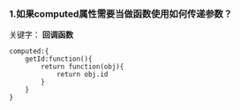 ### 1.如果computed属性需要当做函数使用如何传递参数？

关键字： **回调函数**

```
computed:{
	getId:function(){
		return function(obj){
			return obj.id
		}
	}
}
```


